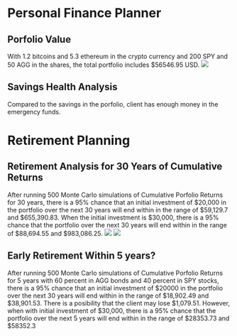 # Personal Finance Planner
## Porfolio Value
With 1.2 bitcoins and 5.3 ethereum in the crypto currency and 200 SPY and 50 AGG in the shares, the total portfolio includes $56546.95 USD. 
![](https://github.com/danalain/Financial_Planning_Monte_Carlo/blob/main/pie.png)
## Savings Health Analysis
Compared to the savings in the porfolio, client has enough money in the emergency funds.
# Retirement Planning
## Retirement Analysis for 30 Years of Cumulative Returns
After running 500 Monte Carlo simulations of Cumulative Porfolio Returns for 30 years, there is a 95% chance that an initial investment of $20,000 in the portfolio over the next 30 years will end within in the range of $59,129.7 and $655,390.83. When the initial investment is $30,000, there is a 95% chance that the portfolio over the next 30 years will end within in the range of $88,694.55 and $983,086.25.
![](https://github.com/danalain/Financial_Planning_Monte_Carlo/blob/main/500_simulations.png)
![](https://github.com/danalain/Financial_Planning_Monte_Carlo/blob/main/dist.png)
## Early Retirement Within 5 years?
After running 500 Monte Carlo simulations of Cumulative Porfolio Returns for 5 years with 60 percent in AGG bonds and 40 percent in SPY stocks, there is a 95% chance that an initial investment of $20000 in the portfolio over the next 30 years will end within in the range of $18,902.49 and $38,901.53. There is a posibility that the client may lose $1,079.51. However, when with initial investment of $30,000, there is a 95% chance that the portfolio over the next 5 years will end within in the range of $28353.73 and $58352.3 
